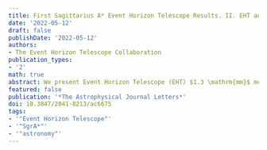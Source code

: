 ```yaml
---
title: First Sagittarius A* Event Horizon Telescope Results. II. EHT and Multiwavelength Observations, Data Processing, and Calibration
date: '2022-05-12'
draft: false
publishDate: '2022-05-12'
authors:
- The Event Horizon Telescope Collaboration
publication_types:
- '2'
math: true
abstract: We present Event Horizon Telescope (EHT) $1.3 \mathrm{mm}$ measurements of the radio source located at the position of the supermassive black hole Sagittarius A$^\ast$ (Sgr A$^\ast$), collected during the 2017 April $5–11$ campaign. The observations were carried out with eight facilities at six locations across the globe. Novel calibration methods are employed to account for Sgr A$^\ast$'s flux variability. The majority of the $1.3 \mathrm{mm}$ emission arises from horizon scales, where intrinsic structural source variability is detected on timescales of minutes to hours. The effects of interstellar scattering on the image and its variability are found to be subdominant to intrinsic source structure. The calibrated visibility amplitudes, particularly the locations of the visibility minima, are broadly consistent with a blurred ring with a diameter of $\sim 50 \mu\mathrm{as}$, as determined in later works in this series. Contemporaneous multiwavelength monitoring of Sgr A$^\ast$ was performed at $22$, $43$, and $86$ GHz and at near-infrared and X-ray wavelengths. Several X-ray flares from Sgr A$^\ast$ are detected by Chandra, one at low significance jointly with Swift on $2017$ April $7$ and the other at higher significance jointly with NuSTAR on $2017$ April $11$. The brighter April $11$ flare is not observed simultaneously by the EHT but is followed by a significant increase in millimeter flux variability immediately after the X-ray outburst, indicating a likely connection in the emission physics near the event horizon. We compare Sgr A$^\ast$'s broadband flux during the EHT campaign to its historical spectral energy distribution and find that both the quiescent emission and flare emission are consistent with its long-term behavior.
featured: false
publication: '*The Astrophysical Journal Letters*'
doi: 10.3847/2041-8213/ac6675
tags:
- '"Event Horizon Telescope"'
- '"SgrA*"'
- '"astronomy"'
---
```

